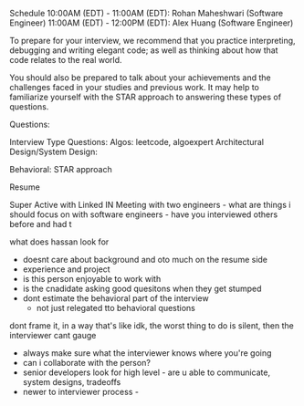 Schedule 
10:00AM (EDT) - 11:00AM (EDT): Rohan Maheshwari (Software Engineer) 
11:00AM (EDT) - 12:00PM (EDT): Alex Huang (Software Engineer)


To prepare for your interview, we recommend that you practice interpreting, debugging and writing elegant code; as well as thinking about how that code relates to the real world. 


You should also be prepared to talk about your achievements and the challenges faced in your studies and previous work. It may help to familiarize yourself with the STAR approach to answering these types of questions.


Questions:

Interview Type Questions:
Algos:
    leetcode, algoexpert
Architectural Design/System Design:
    
Behavioral:
    STAR approach

Resume


Super Active with Linked IN
Meeting with two engineers
    - what are things i should focus on with software engineers
    - have you interviewed others before and had t

what does hassan look for
- doesnt care about background and oto much on the resume side
- experience and project
- is this person enjoyable to work with
- is the cnadidate asking good quesitons when they get stumped
- dont estimate the behavioral part of the interview
  - not just relegated tto behavioral questions

dont frame it, in a way that's like idk, the worst thing to do is silent, then the interviewer cant gauge
- always make sure what the interviewer knows where you're going
- can i collaborate with the person?
- senior developers look for high level - are u able to communicate, system designs, tradeoffs
- newer to interviewer process - 